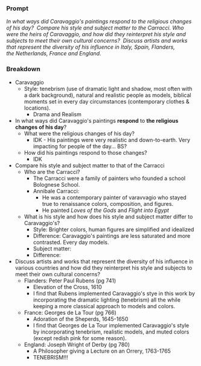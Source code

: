 ### Prompt
*In what ways did Caravaggio's paintings respond to the religious changes of his day?  Compare his style and subject matter to the Carracci. Who were the heirs of Caravaggio, and how did they reinterpret his style and subjects to meet their own cultural concerns?  Discuss artists and works that represent the diversity of his influence in Italy, Spain, Flanders, the Netherlands, France and England.*

### Breakdown
* Caravaggio
	* Style: tenebrism (use of dramatic light and shadow, most often with a dark background), natural and realistic people as models, biblical moments set in every day circumstances (contemporary clothes & locations).
		* Drama and Realism
* In what ways did Caravaggio's paintings **respond** to **the religious changes of his day**?
	* What were the religious changes of his day?
		* IDK - His paintings were very realistic and down-to-earth. Very impacting for people of the day... BS?
	* How did his paintings respond to those changes?
		* IDK
* Compare his style and subject matter to that of the Carracci
	* Who are the Carracci?
		* The Carracci were a family of painters who founded a school Bolognese School.
		* Annibale Carracci:
			* He was a contemporary painter of varavvagio who stayed true to renaissance colors, composition, and figures.
			* He painted *Loves of the Gods* and *Flight into Egypt*
	* What is his style and how does his style and subject matter differ to Caravaggio's?
		* Style: Brighter colors, human figures are simplified and idealized
		* Difference: Caravaggio's paintings are less saturated and more contrasted. Every day models.
		* Subject matter: 
		* Difference: 
* Discuss artists and works that represent the diversity of his influence in various countries and how did they reinterpret his style and subjects to meet their own cultural concerns? 
	- Flanders: Peter Paul Rubens (pg 741)
		- Elevation of the Cross, 1610
		- I find that Rubens implemented Caravaggio's stye in this work by incorporating the dramatic lighting (tenebrism) all the while keeping a more classical approach to models and colors.
	- France: Georges de La Tour (pg 766)
		- Adoration of the Sheperds, 1645-1650
		- I find that Georges de La Tour implemented Caravaggio's style by incorporating tenebrism, realistic models, and muted colors (except redish pink for some reason).
	- England: Joseph Wright of Derby (pg 780)
		- A Philosopher giving a Lecture on an Orrery, 1763-1765
		- TENEBRISM!!!

